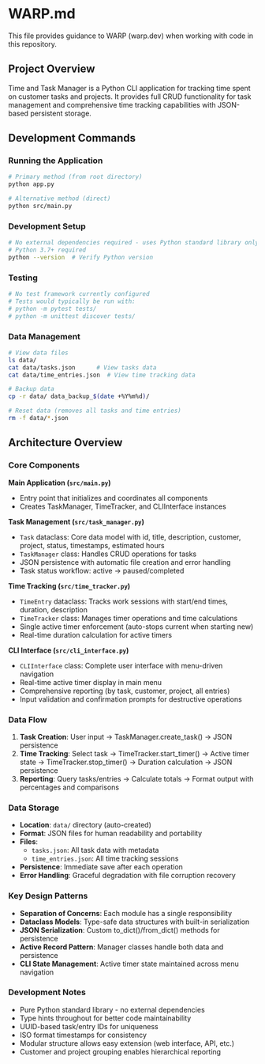 # WARP.md

This file provides guidance to WARP (warp.dev) when working with code in this repository.

## Project Overview

Time and Task Manager is a Python CLI application for tracking time spent on customer tasks and projects. It provides full CRUD functionality for task management and comprehensive time tracking capabilities with JSON-based persistent storage.

## Development Commands

### Running the Application
```bash
# Primary method (from root directory)
python app.py

# Alternative method (direct)
python src/main.py
```

### Development Setup
```bash
# No external dependencies required - uses Python standard library only
# Python 3.7+ required
python --version  # Verify Python version
```

### Testing
```bash
# No test framework currently configured
# Tests would typically be run with:
# python -m pytest tests/
# python -m unittest discover tests/
```

### Data Management
```bash
# View data files
ls data/
cat data/tasks.json      # View tasks data
cat data/time_entries.json  # View time tracking data

# Backup data
cp -r data/ data_backup_$(date +%Y%m%d)/

# Reset data (removes all tasks and time entries)
rm -f data/*.json
```

## Architecture Overview

### Core Components

**Main Application (`src/main.py`)**
- Entry point that initializes and coordinates all components
- Creates TaskManager, TimeTracker, and CLIInterface instances

**Task Management (`src/task_manager.py`)**
- `Task` dataclass: Core data model with id, title, description, customer, project, status, timestamps, estimated hours
- `TaskManager` class: Handles CRUD operations for tasks
- JSON persistence with automatic file creation and error handling
- Task status workflow: active → paused/completed

**Time Tracking (`src/time_tracker.py`)**
- `TimeEntry` dataclass: Tracks work sessions with start/end times, duration, description
- `TimeTracker` class: Manages timer operations and time calculations  
- Single active timer enforcement (auto-stops current when starting new)
- Real-time duration calculation for active timers

**CLI Interface (`src/cli_interface.py`)**
- `CLIInterface` class: Complete user interface with menu-driven navigation
- Real-time active timer display in main menu
- Comprehensive reporting (by task, customer, project, all entries)
- Input validation and confirmation prompts for destructive operations

### Data Flow

1. **Task Creation**: User input → TaskManager.create_task() → JSON persistence
2. **Time Tracking**: Select task → TimeTracker.start_timer() → Active timer state → TimeTracker.stop_timer() → Duration calculation → JSON persistence  
3. **Reporting**: Query tasks/entries → Calculate totals → Format output with percentages and comparisons

### Data Storage

- **Location**: `data/` directory (auto-created)
- **Format**: JSON files for human readability and portability
- **Files**:
  - `tasks.json`: All task data with metadata
  - `time_entries.json`: All time tracking sessions
- **Persistence**: Immediate save after each operation
- **Error Handling**: Graceful degradation with file corruption recovery

### Key Design Patterns

- **Separation of Concerns**: Each module has a single responsibility
- **Dataclass Models**: Type-safe data structures with built-in serialization
- **JSON Serialization**: Custom to_dict()/from_dict() methods for persistence
- **Active Record Pattern**: Manager classes handle both data and persistence
- **CLI State Management**: Active timer state maintained across menu navigation

### Development Notes

- Pure Python standard library - no external dependencies
- Type hints throughout for better code maintainability  
- UUID-based task/entry IDs for uniqueness
- ISO format timestamps for consistency
- Modular structure allows easy extension (web interface, API, etc.)
- Customer and project grouping enables hierarchical reporting
